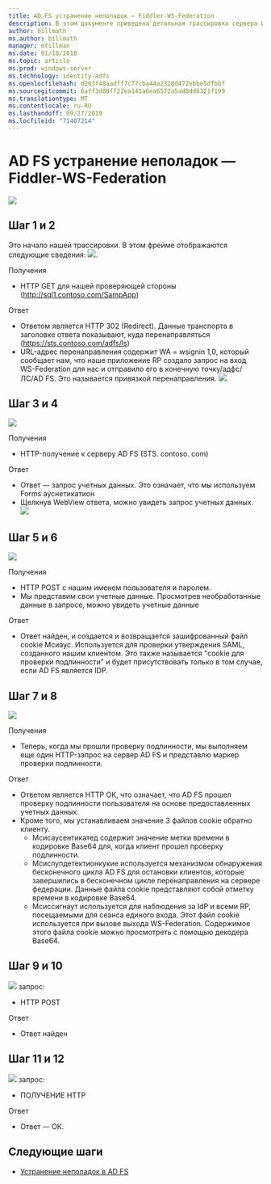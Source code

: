 ```yaml
---
title: AD FS устранение неполадок — Fiddler-WS-Federation
description: В этом документе приведена детальная трассировка сервера WS-Federation Exchange с AD FS
author: billmath
ms.author: billmath
manager: mtillman
ms.date: 01/18/2018
ms.topic: article
ms.prod: windows-server
ms.technology: identity-adfs
ms.openlocfilehash: d263f48aadff7c77cba44a2328d472ebbe5dfbbf
ms.sourcegitcommit: 6aff3d88ff22ea141a6ea6572a5ad8dd6321f199
ms.translationtype: MT
ms.contentlocale: ru-RU
ms.lasthandoff: 09/27/2019
ms.locfileid: "71407214"
---
```

# <a name="ad-fs-troubleshooting---fiddler---ws-federation"></a>AD FS устранение неполадок — Fiddler-WS-Federation
![](media/ad-fs-tshoot-fiddler-ws-fed/fiddler9.png)

## <a name="step-1-and-2"></a>Шаг 1 и 2
Это начало нашей трассировки.  В этом фрейме отображаются следующие сведения: ![](media/ad-fs-tshoot-fiddler-ws-fed/fiddler1.png).

Получения

- HTTP GET для нашей проверяющей стороны (http://sql1.contoso.com/SampApp)

Ответ

- Ответом является HTTP 302 (Redirect).  Данные транспорта в заголовке ответа показывают, куда перенаправляться (https://sts.contoso.com/adfs/ls)
- URL-адрес перенаправления содержит WA = wsignin 1,0, который сообщает нам, что наше приложение RP создало запрос на вход WS-Federation для нас и отправило его в конечную точку/адфс/ЛС/AD FS.  Это называется привязкой перенаправления.
![](media/ad-fs-tshoot-fiddler-ws-fed/fiddler2.png)

## <a name="step-3-and-4"></a>Шаг 3 и 4

![](media/ad-fs-tshoot-fiddler-ws-fed/fiddler3.png)

Получения

- HTTP-получение к серверу AD FS (STS. contoso. com)

Ответ

- Ответ — запрос учетных данных.  Это означает, что мы используем Forms ауснетикатион
- Щелкнув WebView ответа, можно увидеть запрос учетных данных.
![](media/ad-fs-tshoot-fiddler-ws-fed/fiddler6.png)

## <a name="step-5-and-6"></a>Шаг 5 и 6

![](media/ad-fs-tshoot-fiddler-ws-fed/fiddler4.png)

Получения

- HTTP POST с нашим именем пользователя и паролем.  
- Мы представим свои учетные данные.  Просмотрев необработанные данные в запросе, можно увидеть учетные данные

Ответ

- Ответ найден, и создается и возвращается зашифрованный файл cookie Мсиаус.  Используется для проверки утверждения SAML, созданного нашим клиентом.  Это также называется "cookie для проверки подлинности" и будет присутствовать только в том случае, если AD FS является IDP.


## <a name="step-7-and-8"></a>Шаг 7 и 8
![](media/ad-fs-tshoot-fiddler-ws-fed/fiddler5.png)

Получения

- Теперь, когда мы прошли проверку подлинности, мы выполняем еще один HTTP-запрос на сервер AD FS и представлю маркер проверки подлинности.

Ответ

- Ответом является HTTP OK, что означает, что AD FS прошел проверку подлинности пользователя на основе предоставленных учетных данных.
- Кроме того, мы устанавливаем значение 3 файлов cookie обратно клиенту.
    - Мсисаусентикатед содержит значение метки времени в кодировке Base64 для, когда клиент прошел проверку подлинности.
    - Мсислупдетектионкукие используется механизмом обнаружения бесконечного цикла AD FS для остановки клиентов, которые завершились в бесконечном цикле перенаправления на сервере федерации. Данные файла cookie представляют собой отметку времени в кодировке Base64.
    - Мсиссигнаут используется для наблюдения за IdP и всеми RP, посещаемыми для сеанса единого входа. Этот файл cookie используется при вызове выхода WS-Federation. Содержимое этого файла cookie можно просмотреть с помощью декодера Base64.
    
## <a name="step-9-and-10"></a>Шаг 9 и 10
![](media/ad-fs-tshoot-fiddler-ws-fed/fiddler7.png) запрос:

- HTTP POST

Ответ

- Ответ найден

## <a name="step-11-and-12"></a>Шаг 11 и 12
![](media/ad-fs-tshoot-fiddler-ws-fed/fiddler8.png) запрос:

- ПОЛУЧЕНИЕ HTTP

Ответ

- Ответ — ОК.

## <a name="next-steps"></a>Следующие шаги

- [Устранение неполадок в AD FS](ad-fs-tshoot-overview.md)